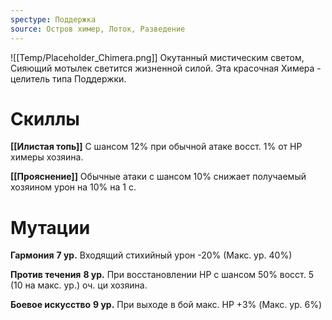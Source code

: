 ```yaml
---
spectype: Поддержка
source: Остров химер, Лоток, Разведение
---
```

![[Temp/Placeholder_Chimera.png]]
Окутанный мистическим светом, Сияющий мотылек светится жизненной силой. Эта красочная Химера - целитель типа Поддержки.

# Скиллы
**[[Илистая топь]]**
С шансом 12% при обычной атаке восст. 1% от HP химеры хозяина.

**[[Прояснение]]**
Обычные атаки с шансом 10% снижает получаемый хозяином урон на 10% на 1 с.


# Мутации
**Гармония**
**7 ур.**
Входящий стихийный урон -20%
(Макс. ур. 40%)

**Против течения**
**8 ур.**
При восстановлении HP с шансом 50% восст. 5 (10 на макс. ур.) оч. ци хозяина.

**Боевое искусство**
**9 ур.**
При выходе в бой макс. HP +3% (Макс. ур. 6%)